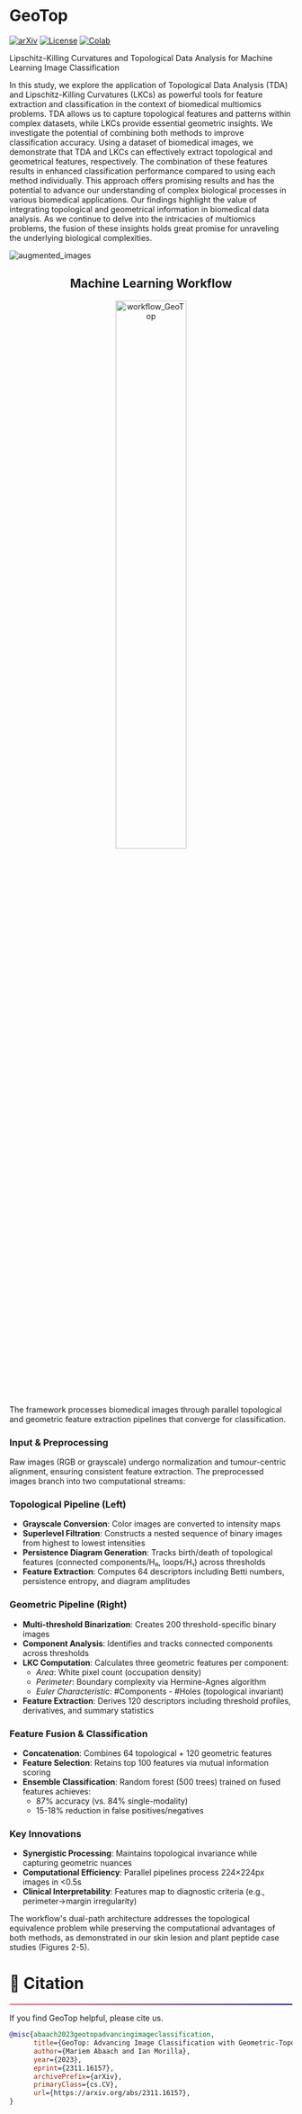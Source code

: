 # GeoTop 
[![arXiv](https://img.shields.io/badge/arXiv-2311.16157-red)](https://arxiv.org/abs/2311.16157)
[![License](https://img.shields.io/badge/License-CC_BY_NC_ND_4.0-green)](https://creativecommons.org/licenses/by-nc-nd/4.0/)
[![Colab](https://colab.research.google.com/assets/colab-badge.svg)](https://github.com/MorillaLab/TopoTransformers/)

Lipschitz-Killing Curvatures and Topological Data Analysis for Machine Learning Image Classification

In this study, we explore the application of Topological Data Analysis (TDA) and Lipschitz-Killing Curvatures (LKCs) as powerful tools for feature extraction and classification in the context of biomedical multiomics problems. TDA allows us to capture topological features and patterns within complex datasets, while LKCs provide essential geometric insights. We investigate the potential of combining both methods to improve classification accuracy. Using a dataset of biomedical images, we demonstrate that TDA and LKCs can effectively extract topological and geometrical features, respectively. The combination of these features results in enhanced classification performance compared to using each method individually. This approach offers promising results and has the potential to advance our understanding of complex biological processes in various biomedical applications. Our findings highlight the value of integrating topological and geometrical information in biomedical data analysis. As we continue to delve into the intricacies of multiomics problems, the fusion of these insights holds great promise for unraveling the underlying biological complexities.

![augmented_images](https://github.com/MorillaLab/MLITLKC/blob/main/Images/augmented_images.png)

<div align="center">
  <h2>Machine Learning Workflow</h2>

  <img src="https://github.com/MorillaLab/MLITLKC/blob/main/Images/ML_workflow_GeoTop.png?raw=true" alt="workflow_GeoTop" width="50%"/>
  
</div>

<p>The framework processes biomedical images through parallel topological and geometric feature extraction pipelines that converge for classification.</p>

<h3>Input & Preprocessing</h3>
<p>Raw images (RGB or grayscale) undergo normalization and tumour-centric alignment, ensuring consistent feature extraction. The preprocessed images branch into two computational streams:</p>

<h3>Topological Pipeline (Left)</h3>
<ul>
  <li><strong>Grayscale Conversion</strong>: Color images are converted to intensity maps</li>
  <li><strong>Superlevel Filtration</strong>: Constructs a nested sequence of binary images from highest to lowest intensities</li>
  <li><strong>Persistence Diagram Generation</strong>: Tracks birth/death of topological features (connected components/H₀, loops/H₁) across thresholds</li>
  <li><strong>Feature Extraction</strong>: Computes 64 descriptors including Betti numbers, persistence entropy, and diagram amplitudes</li>
</ul>

<h3>Geometric Pipeline (Right)</h3>
<ul>
  <li><strong>Multi-threshold Binarization</strong>: Creates 200 threshold-specific binary images</li>
  <li><strong>Component Analysis</strong>: Identifies and tracks connected components across thresholds</li>
  <li><strong>LKC Computation</strong>: Calculates three geometric features per component:
    <ul>
      <li><em>Area</em>: White pixel count (occupation density)</li>
      <li><em>Perimeter</em>: Boundary complexity via Hermine-Agnes algorithm</li>
      <li><em>Euler Characteristic</em>: #Components - #Holes (topological invariant)</li>
    </ul>
  </li>
  <li><strong>Feature Extraction</strong>: Derives 120 descriptors including threshold profiles, derivatives, and summary statistics</li>
</ul>

<h3>Feature Fusion & Classification</h3>
<ul>
  <li><strong>Concatenation</strong>: Combines 64 topological + 120 geometric features</li>
  <li><strong>Feature Selection</strong>: Retains top 100 features via mutual information scoring</li>
  <li><strong>Ensemble Classification</strong>: Random forest (500 trees) trained on fused features achieves:
    <ul>
      <li>87% accuracy (vs. 84% single-modality)</li>
      <li>15-18% reduction in false positives/negatives</li>
    </ul>
  </li>
</ul>

<h3>Key Innovations</h3>
<ul>
  <li><strong>Synergistic Processing</strong>: Maintains topological invariance while capturing geometric nuances</li>
  <li><strong>Computational Efficiency</strong>: Parallel pipelines process 224×224px images in &lt;0.5s</li>
  <li><strong>Clinical Interpretability</strong>: Features map to diagnostic criteria (e.g., perimeter→margin irregularity)</li>
</ul>

<p>The workflow's dual-path architecture addresses the topological equivalence problem while preserving the computational advantages of both methods, as demonstrated in our skin lesion and plant peptide case studies (Figures 2-5).</p>

<!-- ============================================== -->
<div align="left">
  <h1 id="citation">🎈 Citation</h1>
  <hr style="height: 3px; background: linear-gradient(90deg, #EF8E8D, #5755A3); border: none; border-radius: 3px;">
</div>

If you find GeoTop helpful, please cite us.

```bibtex
@misc{abaach2023geotopadvancingimageclassification,
      title={GeoTop: Advancing Image Classification with Geometric-Topological Analysis}, 
      author={Mariem Abaach and Ian Morilla},
      year={2023},
      eprint={2311.16157},
      archivePrefix={arXiv},
      primaryClass={cs.CV},
      url={https://arxiv.org/abs/2311.16157}, 
}
```
